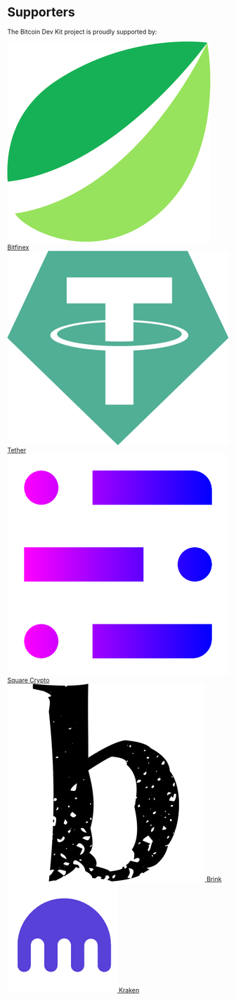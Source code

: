 # Supporters

The Bitcoin Dev Kit project is proudly supported by:

<div class="supporters">
  <div class="row">
    <a href="https://www.bitfinex.com/" target="_blank" rel="nofollow noopener">
        <img src="/img/bitfinex.svg" alt="Sponsor Bitfinex">
        Bitfinex
    </a>
    <a href="https://tether.to/" target="_blank" rel="nofollow noopener">
      <img src="/img/tether.png" alt="Sponsor Tether">
      Tether
    </a>
  </div>
  <div class="row">
    <a href="https://squarecrypto.org/" target="_blank" rel="nofollow noopener">
        <img src="/img/squarecrypto.svg" alt="Sponsor Square Crypto">
        Square Crypto
    </a>
  </div>
  <div class="row">
    <a href="https://brink.dev/"  target="_blank" rel="nofollow noopener">
      <img src="/img/brink.png" alt="Sponsor Brink">
      Brink
    </a>
    <a href="https://www.kraken.com/" target="_blank" rel="nofollow noopener">
      <img src="/img/kraken.png" alt="Sponsor Kraken">
      Kraken
    </a>
  </div>
</div>
